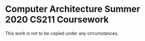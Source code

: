 # Computer Architecture Summer 2020 CS211 Coursework

This work is not to be copied under any circumstances.
